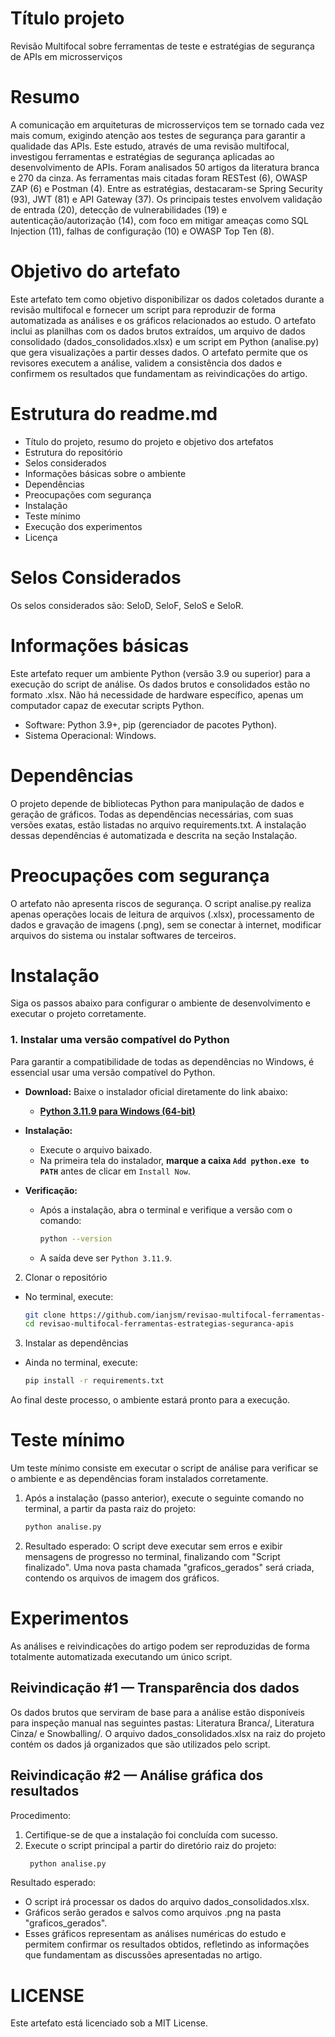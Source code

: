 # Título projeto
Revisão Multifocal sobre ferramentas de teste e estratégias de segurança de APIs em microsserviços

# Resumo
A comunicação em arquiteturas de microsserviços tem se tornado cada vez mais comum, exigindo atenção aos testes de segurança para garantir a qualidade das APIs. Este estudo, através de uma revisão multifocal, investigou ferramentas e estratégias de segurança aplicadas ao desenvolvimento de APIs. Foram analisados 50 artigos da literatura branca e 270 da cinza. As ferramentas mais citadas foram RESTest (6), OWASP ZAP (6) e Postman (4). Entre as estratégias, destacaram-se Spring Security (93), JWT (81) e API Gateway (37). Os principais testes envolvem validação de entrada (20), detecção de vulnerabilidades (19) e autenticação/autorização (14), com foco em mitigar ameaças como SQL Injection (11), falhas de configuração (10) e OWASP Top Ten (8).

# Objetivo do artefato
Este artefato tem como objetivo disponibilizar os dados coletados durante a revisão multifocal e fornecer um script para reproduzir de forma automatizada as análises e os gráficos relacionados ao estudo. O artefato inclui as planilhas com os dados brutos extraídos, um arquivo de dados consolidado (dados_consolidados.xlsx) e um script em Python (analise.py) que gera visualizações a partir desses dados. O artefato permite que os revisores executem a análise, validem a consistência dos dados e confirmem os resultados que fundamentam as reivindicações do artigo.

# Estrutura do readme.md
- Título do projeto, resumo do projeto e objetivo dos artefatos
- Estrutura do repositório
- Selos considerados
- Informações básicas sobre o ambiente
- Dependências
- Preocupações com segurança
- Instalação
- Teste mínimo
- Execução dos experimentos
- Licença

# Selos Considerados

Os selos considerados são: SeloD, SeloF, SeloS e SeloR.

# Informações básicas

Este artefato requer um ambiente Python (versão 3.9 ou superior) para a execução do script de análise. Os dados brutos e consolidados estão no formato .xlsx. Não há necessidade de hardware específico, apenas um computador capaz de executar scripts Python.

- Software: Python 3.9+, pip (gerenciador de pacotes Python).
- Sistema Operacional: Windows.

# Dependências

O projeto depende de bibliotecas Python para manipulação de dados e geração de gráficos. Todas as dependências necessárias, com suas versões exatas, estão listadas no arquivo requirements.txt. A instalação dessas dependências é automatizada e descrita na seção Instalação.

# Preocupações com segurança

O artefato não apresenta riscos de segurança. O script analise.py realiza apenas operações locais de leitura de arquivos (.xlsx), processamento de dados e gravação de imagens (.png), sem se conectar à internet, modificar arquivos do sistema ou instalar softwares de terceiros.

# Instalação

Siga os passos abaixo para configurar o ambiente de desenvolvimento e executar o projeto corretamente.

### 1. Instalar uma versão compatível do Python

Para garantir a compatibilidade de todas as dependências no Windows, é essencial usar uma versão compatível do Python.

- **Download:** Baixe o instalador oficial diretamente do link abaixo:
  - [**Python 3.11.9 para Windows (64-bit)**](https://www.python.org/downloads/release/python-3110/)

- **Instalação:**
  - Execute o arquivo baixado.
  - Na primeira tela do instalador, **marque a caixa `Add python.exe to PATH`** antes de clicar em `Install Now`.
  
- **Verificação:**
  - Após a instalação, abra o terminal e verifique a versão com o comando:
    ```bash
    python --version
    ```
  - A saída deve ser `Python 3.11.9`.

2. Clonar o repositório
- No terminal, execute:
   ```bash
   git clone https://github.com/ianjsm/revisao-multifocal-ferramentas-estrategias-seguranca-apis.git
   cd revisao-multifocal-ferramentas-estrategias-seguranca-apis
   ```

3. Instalar as dependências
- Ainda no terminal, execute:
   ```bash
   pip install -r requirements.txt
   ```
   
Ao final deste processo, o ambiente estará pronto para a execução.

# Teste mínimo

Um teste mínimo consiste em executar o script de análise para verificar se o ambiente e as dependências foram instalados corretamente.

1. Após a instalação (passo anterior), execute o seguinte comando no terminal, a partir da pasta raiz do projeto:
    ```bash
    python analise.py
    ```
2. Resultado esperado: O script deve executar sem erros e exibir mensagens de progresso no terminal, finalizando com "Script finalizado". Uma nova pasta chamada "graficos_gerados" será criada, contendo os arquivos de imagem dos gráficos.

# Experimentos

As análises e reivindicações do artigo podem ser reproduzidas de forma totalmente automatizada executando um único script.

## Reivindicação #1 — Transparência dos dados
Os dados brutos que serviram de base para a análise estão disponíveis para inspeção manual nas seguintes pastas: Literatura Branca/, Literatura Cinza/ e Snowballing/. O arquivo dados_consolidados.xlsx na raiz do projeto contém os dados já organizados que são utilizados pelo script.

## Reivindicação #2 — Análise gráfica dos resultados
Procedimento:
1. Certifique-se de que a instalação foi concluída com sucesso.
2. Execute o script principal a partir do diretório raiz do projeto:
   ```bash
    python analise.py
   ```

Resultado esperado:
- O script irá processar os dados do arquivo dados_consolidados.xlsx.
- Gráficos serão gerados e salvos como arquivos .png na pasta "graficos_gerados".
- Esses gráficos representam as análises numéricas do estudo e permitem confirmar os resultados obtidos, refletindo as informações que fundamentam as discussões apresentadas no artigo.

# LICENSE

Este artefato está licenciado sob a MIT License.
